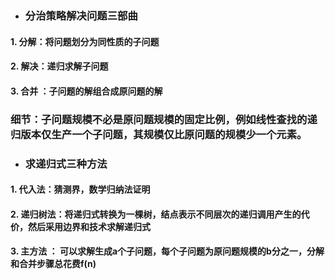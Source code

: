 - ###  分治策略解决问题三部曲
####  1. 分解：将问题划分为同性质的子问题 
####  2.  解决：递归求解子问题
#### 3. 合并 ：子问题的解组合成原问题的解

### 细节：子问题规模不必是原问题规模的固定比例，例如线性查找的递归版本仅生产一个子问题，其规模仅比原问题的规模少一个元素。 

- ### 求递归式三种方法
#### 1. 代入法：猜测界，数学归纳法证明
#### 2. 递归树法：将递归式转换为一棵树，结点表示不同层次的递归调用产生的代价，然后采用边界和技术求解递归式
#### 3. 主方法 ： 可以求解生成a个子问题，每个子问题为原问题规模的b分之一，分解和合并步骤总花费f(n)